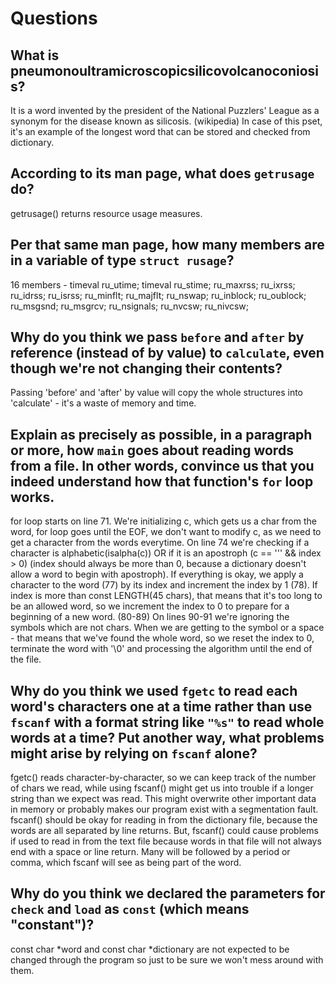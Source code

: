 # Questions

## What is pneumonoultramicroscopicsilicovolcanoconiosis?

It is a word invented by the president of the National Puzzlers' League as a synonym for the disease known as silicosis. (wikipedia)
In case of this pset, it's an example of the longest word that can be stored and checked from dictionary.


## According to its man page, what does `getrusage` do?

 getrusage() returns resource usage measures.

## Per that same man page, how many members are in a variable of type `struct rusage`?

16 members - timeval ru_utime; timeval ru_stime; ru_maxrss; ru_ixrss; ru_idrss; ru_isrss; ru_minflt; ru_majflt; ru_nswap; ru_inblock; ru_oublock; ru_msgsnd; ru_msgrcv; ru_nsignals; ru_nvcsw; ru_nivcsw;

## Why do you think we pass `before` and `after` by reference (instead of by value) to `calculate`, even though we're not changing their contents?

Passing 'before' and 'after' by value will copy the whole structures into 'calculate' - it's a waste of memory and time.

## Explain as precisely as possible, in a paragraph or more, how `main` goes about reading words from a file. In other words, convince us that you indeed understand how that function's `for` loop works.

for loop starts on line 71. We're initializing c, which gets us a char from the word, for loop goes until the EOF, we don't want to modify c, as we need to get a character from the words everytime.
On line 74 we're checking if a character is alphabetic(isalpha(c)) OR if it is an apostroph (c == '\'' && index > 0) (index should always be more than 0, because a dictionary doesn't allow a word to begin with apostroph).
If everything is okay, we apply a character to the word (77) by its index and increment the index by 1 (78). If index is more than const LENGTH(45 chars), that means that it's too long to be an allowed word, so we increment the index to 0
to prepare for a beginning of a new word. (80-89) On lines 90-91 we're ignoring the symbols which are not chars.
When we are getting to the symbol or a space - that means that we've found the whole word, so we reset the index to 0, terminate the word with '\0' and processing the algorithm until the end of the file.


## Why do you think we used `fgetc` to read each word's characters one at a time rather than use `fscanf` with a format string like `"%s"` to read whole words at a time? Put another way, what problems might arise by relying on `fscanf` alone?

fgetc() reads character-by-character, so we can keep track of the number of chars we read, while using fscanf() might get us into trouble if a longer string than we expect was read.
This might overwrite other important data in memory or probably makes our program exist with a segmentation fault. fscanf() should be okay for reading in from the dictionary file, because the words are all separated by line returns.
But, fscanf() could cause problems if used to read in from the text file because words in that file will not always end with a space or line return. Many will be followed by a period or comma, which fscanf will see as being part
of the word.

## Why do you think we declared the parameters for `check` and `load` as `const` (which means "constant")?

const char *word and const char *dictionary are not expected to be changed through the program so just to be sure we won't mess around with them.
